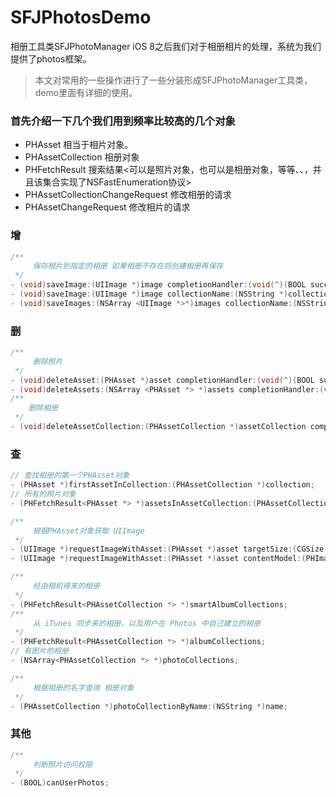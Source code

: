 # SFJPhotosDemo
相册工具类SFJPhotoManager
iOS 8之后我们对于相册相片的处理，系统为我们提供了photos框架。

> 本文对常用的一些操作进行了一些分装形成SFJPhotoManager工具类，demo里面有详细的使用。

### 首先介绍一下几个我们用到频率比较高的几个对象
- PHAsset 相当于相片对象。
- PHAssetCollection 相册对象
- PHFetchResult 搜索结果<可以是照片对象，也可以是相册对象，等等、、，并且该集合实现了NSFastEnumeration协议>
- PHAssetCollectionChangeRequest 修改相册的请求
- PHAssetChangeRequest 修改相片的请求


### 增
```Objective-c
/** 
     保存相片到指定的相册 如果相册不存在则创建相册再保存
 */
- (void)saveImage:(UIImage *)image completionHandler:(void(^)(BOOL success, NSError *error))completionHandler;
- (void)saveImage:(UIImage *)image collectionName:(NSString *)collectionName completionHandler:(void(^)(BOOL success, NSError *error))completionHandler;
- (void)saveImages:(NSArray <UIImage *>*)images collectionName:(NSString *)collectionName completionHandler:(void(^)(BOOL success, NSError *error))completionHandler;
```

### 删
```Objective-c
/**
     删除照片
 */
- (void)deleteAsset:(PHAsset *)asset completionHandler:(void(^)(BOOL success, NSError *error))completionHandler;
- (void)deleteAssets:(NSArray <PHAsset *> *)assets completionHandler:(void(^)(BOOL success, NSError *error))completionHandler;
/**
    删除相册
 */
- (void)deleteAssetCollection:(PHAssetCollection *)assetCollection completionHandler:(void(^)(BOOL success, NSError *error))completionHandler;
```

### 查

```Objective-c
// 查找相册的第一个PHAsset对象
- (PHAsset *)firstAssetInCollection:(PHAssetCollection *)collection;
// 所有的照片对象
- (PHFetchResult<PHAsset *> *)assetsInAssetCollection:(PHAssetCollection *)collection;

/** 
     根据PHAsset对象获取 UIImage 
 */
- (UIImage *)requestImageWithAsset:(PHAsset *)asset targetSize:(CGSize )size;
- (UIImage *)requestImageWithAsset:(PHAsset *)asset contentModel:(PHImageContentMode)contentModel targetSize:(CGSize)size;

/** 
     经由相机得来的相册
 */
- (PHFetchResult<PHAssetCollection *> *)smartAlbumCollections;
/**
     从 iTunes 同步来的相册，以及用户在 Photos 中自己建立的相册 
 */
- (PHFetchResult<PHAssetCollection *> *)albumCollections;
// 有图片的相册
- (NSArray<PHAssetCollection *> *)photoCollections;

/** 
     根据相册的名字查询 相册对象 
 */
- (PHAssetCollection *)photoCollectionByName:(NSString *)name;

```

### 其他
```Objective-c
/**
     判断照片访问权限
 */
- (BOOL)canUserPhotos;
```
